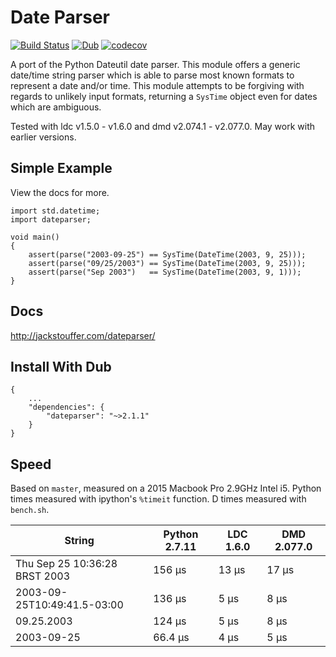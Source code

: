 # Date Parser

[![Build Status](https://travis-ci.org/JackStouffer/date-parser.svg?branch=master)](https://travis-ci.org/JackStouffer/date-parser) [![Dub](https://img.shields.io/dub/v/dateparser.svg)](http://code.dlang.org/packages/dateparser) [![codecov](https://codecov.io/gh/JackStouffer/date-parser/branch/master/graph/badge.svg)](https://codecov.io/gh/JackStouffer/date-parser)

A port of the Python Dateutil date parser. This module offers a generic date/time string parser which is able to parse most known formats to represent a date and/or time. This module attempts to be forgiving with regards to unlikely input formats, returning a `SysTime` object even for dates which are ambiguous.

Tested with ldc v1.5.0 - v1.6.0 and dmd v2.074.1 - v2.077.0. May work with earlier versions.

## Simple Example

View the docs for more.

```
import std.datetime;
import dateparser;

void main()
{
    assert(parse("2003-09-25") == SysTime(DateTime(2003, 9, 25)));
    assert(parse("09/25/2003") == SysTime(DateTime(2003, 9, 25)));
    assert(parse("Sep 2003")   == SysTime(DateTime(2003, 9, 1)));
}
```

## Docs

http://jackstouffer.com/dateparser/

## Install With Dub

```
{
    ...
    "dependencies": {
        "dateparser": "~>2.1.1"
    }
}
```

## Speed

Based on `master`, measured on a 2015 Macbook Pro 2.9GHz Intel i5. Python times measured with ipython's `%timeit` function. D times measured with `bench.sh`.

String | Python 2.7.11 | LDC 1.6.0 | DMD 2.077.0
------ | ------ | --- | ---
Thu Sep 25 10:36:28 BRST 2003 | 156 µs | 13 μs | 17 μs
2003-09-25T10:49:41.5-03:00 | 136 µs | 5 μs | 8 μs
09.25.2003 | 124 µs | 5 μs | 8 μs
2003-09-25 | 66.4 µs | 4 μs | 5 μs
